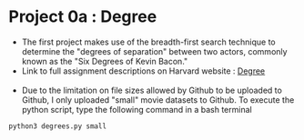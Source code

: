 # Project 0a : Degree <br/>
- The first project makes use of the breadth-first search technique to determine the "degrees of separation" between two actors, commonly known as the "Six Degrees of Kevin Bacon." <br/>
- Link to full assignment descriptions on Harvard website : [Degree ](https://cs50.harvard.edu/ai/2020/projects/0/degrees/ "Degree ") <br/> <br/>
- Due to the limitation on file sizes allowed by Github to be uploaded to Github, I only uploaded "small" movie datasets to Github.
To execute the python script, type the following command in a bash terminal

```bash
python3 degrees.py small
```
